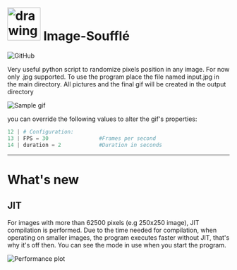 # <img src="https://i.imgur.com/js2tatp.png" alt="drawing" width="75"/> Image-Soufflé


![GitHub](https://img.shields.io/github/license/artsergy/image-souffle?style=plastic)

Very useful python script to randomize pixels position in any image. For now only .jpg supported. To use the program place the file named input.jpg in the main directory. All pictures and the final gif will be created in the output directory

![Sample gif](https://i.imgur.com/sEhaYFS.gif)

you can override the following values to alter the gif's properties:
```python
12 | # Configuration:
13 | FPS = 30                #Frames per second
14 | duration = 2            #Duration in seconds
```
---
# What's new

## JIT
For images with more than 62500 pixels (e.g 250x250 image), JIT compilation is performed. Due to the time needed for compilation, when operating on smaller images, the program executes faster without JIT, that's why it's off then. You can see the mode in use when you start the program.

![Performance plot](https://i.imgur.com/Dfmzo0P.png)
